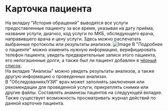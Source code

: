 # Карточка пациента

На вкладку "История обращений" выводятся все услуги предоставленные пациенту за все время, указывая на дату приёма, название услуги, диагноз, код услуги по МКБ, обследующего врача, направившего врача и цену услуги. Здесь можно распечатать выбранные протоколы или результаты анализов.
![Image](Image/PejatAnalizov1.gif)
В "Подробнее о пациенте" можно изменить нужную информацию, верифицировать телефон пациента, увидеть предварительные записи этого пациента, его непогашенные долги, а также был ли пациент добавлен в <a href="./BlackList">чёрный список</a>.  
На вкладке "Анализы" можно увидеть результаты анализов, а также другую информацию о проведенных анализах.  
В "Обследованиях/УЗИ" врач может заполнять заключения или рекомендации для проведенной услуги, прикреплять снимки или другие файлы. Составлять анамнезы пацентов на следуующей вкладке.   
Также существует возможность просматривать журнал действий по данной карточке пациента.